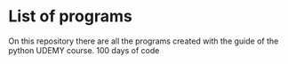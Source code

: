 # List of programs

On this repository there are all the programs created with the guide of the python UDEMY course. 100 days of code
